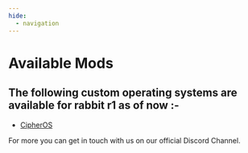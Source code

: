 ```yaml
---
hide:
  - navigation
---
```


# Available Mods

## The following custom operating systems are available for rabbit r1 as of now :-

* [CipherOS](https://cipheros.org.in/blog/cipheros-on-rabbitr1)


For more you can get in touch with us on our official Discord Channel.
 
